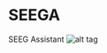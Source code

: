 # SEEGA
SEEG Assistant 
![alt tag](https://raw.githubusercontent.com/mnarizzano/SEEGA/master/SEEG_Assistant.png)
